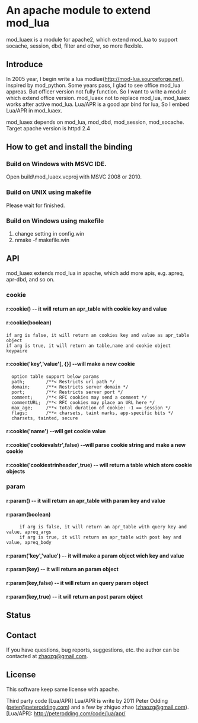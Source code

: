 # An apache module to extend mod_lua

mod_luaex is a module for apache2, which extend mod_lua to support socache, session, dbd, filter and other, so more flexible.


## Introduce

   In 2005 year, I begin write a lua modlue(http://mod-lua.sourceforge.net), inspired by mod_python. Some years pass, I glad to see office mod_lua appreas.
 But officer version not fully function. So I want to write a module which extend office version. mod_luaex not to replace mod_lua, mod_luaex works after active mod_lua.
 Lua/APR is a good apr bind for lua, So I embed Lua/APR in mod_luaex.

   mod_luaex depends on mod_lua, mod_dbd, mod_session,  mod_socache.
   Target apache version is httpd 2.4

## How to get and install the binding

### Build on Windows with MSVC IDE.
   
   Open build\mod_luaex.vcproj with MSVC 2008 or 2010.

### Build on UNIX using makefile

   Please wait for finished.

### Build on Windows using makefile

  1) change setting in config.win
  2) nmake -f makefile.win

## API

  mod_luaex extends mod_lua in apache, which add more apis, e.g. apreq, apr-dbd, and so on.

### cookie

#### r:cookie()	  -- it will return an apr_table with cookie key and value 
#### r:cookie(boolean)
	if arg is false, it will return an cookies key and value as apr_table object
	if arg is true, it will return an table,name and cookie object keypaire
#### r:cookie('key','value'[, {}]   --will make a new cookie
      option table support below params
      path;        /**< Restricts url path */
      domain;      /**< Restricts server domain */
      port;        /**< Restricts server port */
      comment;     /**< RFC cookies may send a comment */
      commentURL;  /**< RFC cookies may place an URL here */
      max_age;     /**< total duration of cookie: -1 == session */
      flags;       /**< charsets, taint marks, app-specific bits */
      charsets, tainted, secure
#### r:cookie('name')        --will get cookie value
#### r:cookie('cookievalstr',false) --will parse cookie string and make a new cookie
#### r:cookie('cookiestrinheader',true) -- will return a table which store cookie objects

### param

#### r:param()	    -- it will return an apr_table with param key and value
#### r:param(boolean)
         if arg is false, it will return an apr_table with query key and value, apreq_args
         if arg is true, it will return an apr_table with post key and value, apreq_body
#### r:param('key','value') -- it will make a param object wich key and value
#### r:param(key)   -- it will return an param object
#### r:param(key,false)	 -- it will return an query param object
#### r:param(key,true)   -- it will return an post param object

## Status

## Contact

If you have questions, bug reports, suggestions, etc. the author can be contacted at <zhaozg@gmail.com>. 

## License

This software keep same license with apache.

Third party code [Lua/APR]
Lua/APR is write by 2011 Peter Odding (<peter@peterodding.com>) and a few by zhiguo zhao (<zhaozg@gmail.com>).
[Lua/APR]: http://peterodding.com/code/lua/apr/
